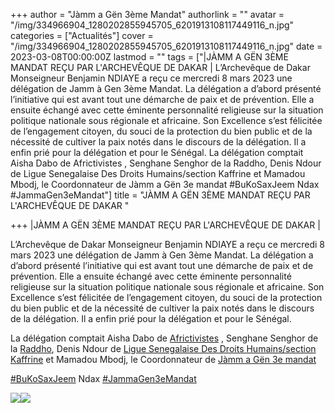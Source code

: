 +++
author = "Jàmm a Gën 3ème Mandat"
authorlink = ""
avatar = "/img/334966904_1280202855945705_6201913108117449116_n.jpg"
categories = ["Actualités"]
cover = "/img/334966904_1280202855945705_6201913108117449116_n.jpg"
date = 2023-03-08T00:00:00Z
lastmod = ""
tags = ["|JÀMM A GËN 3ÈME MANDAT REÇU PAR L'ARCHEVÊQUE DE DAKAR | L’Archevêque de Dakar Monseigneur Benjamin NDIAYE a reçu ce mercredi 8 mars 2023 une délégation de Jamm à Gen 3ème Mandat. La délégation a d’abord présenté l’initiative qui est avant tout une démarche de paix et de prévention. Elle a ensuite échangé avec cette éminente personnalité religieuse sur la situation politique nationale sous régionale et africaine. Son Excellence s’est félicitée de l’engagement citoyen, du souci de la protection du bien public et de la nécessité de cultiver la paix notés dans le discours de la délégation. Il a enfin prié pour la délégation et pour le Sénégal.  La délégation comptait Aisha Dabo de Africtivistes , Senghane Senghor de la Raddho, Denis Ndour de Ligue Senegalaise Des Droits Humains/section Kaffrine et Mamadou Mbodj, le Coordonnateur de Jàmm a Gën 3e mandat  #BuKoSaxJeem Ndax #JammaGen3eMandat"]
title = "JÀMM A GËN 3ÈME MANDAT REÇU PAR L'ARCHEVÊQUE DE DAKAR "

+++
|JÀMM A GËN 3ÈME MANDAT REÇU PAR L'ARCHEVÊQUE DE DAKAR |

L’Archevêque de Dakar Monseigneur Benjamin NDIAYE a reçu ce mercredi 8 mars 2023 une délégation de Jamm à Gen 3ème Mandat. La délégation a d’abord présenté l’initiative qui est avant tout une démarche de paix et de prévention. Elle a ensuite échangé avec cette éminente personnalité religieuse sur la situation politique nationale sous régionale et africaine. Son Excellence s’est félicitée de l’engagement citoyen, du souci de la protection du bien public et de la nécessité de cultiver la paix notés dans le discours de la délégation. Il a enfin prié pour la délégation et pour le Sénégal.

La délégation comptait Aisha Dabo de [Africtivistes](https://www.facebook.com/africtivistes/?__cft__\[0\]=AZULVt4mQb4p14p9s9FAGsI28M1s2Pg5zDR30uNpocmguKHpCEaJ6MbUsgQgpc9Zwggxfu053YEopZm8DY4J8f1kG9E3LoRqVWlRIW1x4O0dnNWyG6g6UMNgAF323lZ8DrOy9tCxmYrSRAzVIJsTdcuXkNekSaFjfOHE_yGm18og9JLiJEKF5tWUNjM60pvddho&__tn__=kK-R) , Senghane Senghor de la [Raddho](https://www.facebook.com/OfficielRaddho?__cft__\[0\]=AZULVt4mQb4p14p9s9FAGsI28M1s2Pg5zDR30uNpocmguKHpCEaJ6MbUsgQgpc9Zwggxfu053YEopZm8DY4J8f1kG9E3LoRqVWlRIW1x4O0dnNWyG6g6UMNgAF323lZ8DrOy9tCxmYrSRAzVIJsTdcuXkNekSaFjfOHE_yGm18og9JLiJEKF5tWUNjM60pvddho&__tn__=-\]K-R), Denis Ndour de [Ligue Senegalaise Des Droits Humains/section Kaffrine](https://www.facebook.com/profile.php?id=100066908411970&__cft__\[0\]=AZULVt4mQb4p14p9s9FAGsI28M1s2Pg5zDR30uNpocmguKHpCEaJ6MbUsgQgpc9Zwggxfu053YEopZm8DY4J8f1kG9E3LoRqVWlRIW1x4O0dnNWyG6g6UMNgAF323lZ8DrOy9tCxmYrSRAzVIJsTdcuXkNekSaFjfOHE_yGm18og9JLiJEKF5tWUNjM60pvddho&__tn__=-\]K-R) et Mamadou Mbodj, le Coordonnateur de [Jàmm a Gën 3e mandat](https://www.facebook.com/JammGen3Mandats?__cft__\[0\]=AZULVt4mQb4p14p9s9FAGsI28M1s2Pg5zDR30uNpocmguKHpCEaJ6MbUsgQgpc9Zwggxfu053YEopZm8DY4J8f1kG9E3LoRqVWlRIW1x4O0dnNWyG6g6UMNgAF323lZ8DrOy9tCxmYrSRAzVIJsTdcuXkNekSaFjfOHE_yGm18og9JLiJEKF5tWUNjM60pvddho&__tn__=-\]K-R)

[#BuKoSaxJeem](https://www.facebook.com/hashtag/bukosaxjeem?__eep__=6&__cft__\[0\]=AZULVt4mQb4p14p9s9FAGsI28M1s2Pg5zDR30uNpocmguKHpCEaJ6MbUsgQgpc9Zwggxfu053YEopZm8DY4J8f1kG9E3LoRqVWlRIW1x4O0dnNWyG6g6UMNgAF323lZ8DrOy9tCxmYrSRAzVIJsTdcuXkNekSaFjfOHE_yGm18og9JLiJEKF5tWUNjM60pvddho&__tn__=*NK-R) Ndax [#JammaGen3eMandat](https://www.facebook.com/hashtag/jammagen3emandat?__eep__=6&__cft__\[0\]=AZULVt4mQb4p14p9s9FAGsI28M1s2Pg5zDR30uNpocmguKHpCEaJ6MbUsgQgpc9Zwggxfu053YEopZm8DY4J8f1kG9E3LoRqVWlRIW1x4O0dnNWyG6g6UMNgAF323lZ8DrOy9tCxmYrSRAzVIJsTdcuXkNekSaFjfOHE_yGm18og9JLiJEKF5tWUNjM60pvddho&__tn__=*NK-R)

![](/img/330299832_1283183172411296_2203003587077203940_n.jpg)![](/img/334716564_169660389185654_363981784206490025_n.jpg)